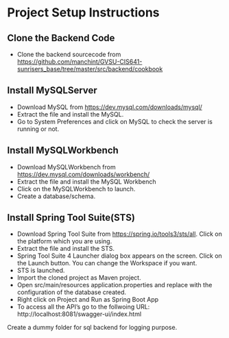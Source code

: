 # Project Setup Instructions
## Clone the Backend Code
- Clone the backend sourcecode from  https://github.com/manchint/GVSU-CIS641-sunrisers_base/tree/master/src/backend/cookbook

## Install MySQLServer
- Download MySQL from https://dev.mysql.com/downloads/mysql/
- Extract the file and install the MySQL.
- Go to System Preferences and click on MySQL to check the server is running or not.

## Install MySQLWorkbench
- Download MySQLWorkbench from https://dev.mysql.com/downloads/workbench/
- Extract the file and install the MySQL Workbench
- Click on the MySQLWorkbench to launch.
- Create a database/schema.

## Install Spring Tool Suite(STS)
- Download Spring Tool Suite from https://spring.io/tools3/sts/all. Click on the platform which you are using.
- Extract the file and install the STS.
- Spring Tool Suite 4 Launcher dialog box appears on the screen. Click on the Launch button. You can change the Workspace if you want.
- STS is launched.
- Import the cloned project as Maven project.
- Open src/main/resources application.properties and replace with the configuration of the database created.
- Right click on Project and Run as Spring Boot App
- To access all the API’s go to the follwoing URL: http://localhost:8081/swagger-ui/index.html



Create a dummy folder for sql backend for logging purpose.









